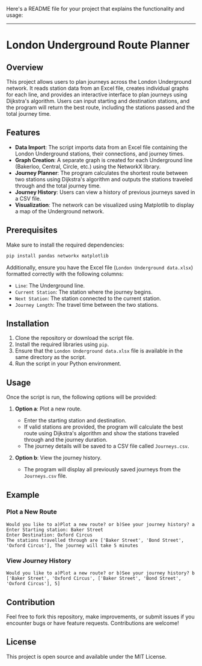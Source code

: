 Here's a README file for your project that explains the functionality and usage:

---

# London Underground Route Planner

## Overview
This project allows users to plan journeys across the London Underground network. It reads station data from an Excel file, creates individual graphs for each line, and provides an interactive interface to plan journeys using Dijkstra's algorithm. Users can input starting and destination stations, and the program will return the best route, including the stations passed and the total journey time.

## Features
- **Data Import**: The script imports data from an Excel file containing the London Underground stations, their connections, and journey times.
- **Graph Creation**: A separate graph is created for each Underground line (Bakerloo, Central, Circle, etc.) using the NetworkX library.
- **Journey Planner**: The program calculates the shortest route between two stations using Dijkstra's algorithm and outputs the stations traveled through and the total journey time.
- **Journey History**: Users can view a history of previous journeys saved in a CSV file.
- **Visualization**: The network can be visualized using Matplotlib to display a map of the Underground network.

## Prerequisites
Make sure to install the required dependencies:

```bash
pip install pandas networkx matplotlib
```

Additionally, ensure you have the Excel file (`London Underground data.xlsx`) formatted correctly with the following columns:
- `Line`: The Underground line.
- `Current Station`: The station where the journey begins.
- `Next Station`: The station connected to the current station.
- `Journey Length`: The travel time between the two stations.

## Installation
1. Clone the repository or download the script file.
2. Install the required libraries using `pip`.
3. Ensure that the `London Underground data.xlsx` file is available in the same directory as the script.
4. Run the script in your Python environment.

## Usage
Once the script is run, the following options will be provided:
1. **Option a**: Plot a new route.
    - Enter the starting station and destination.
    - If valid stations are provided, the program will calculate the best route using Dijkstra's algorithm and show the stations traveled through and the journey duration.
    - The journey details will be saved to a CSV file called `Journeys.csv`.
   
2. **Option b**: View the journey history.
    - The program will display all previously saved journeys from the `Journeys.csv` file.

## Example

### Plot a New Route
```
Would you like to a)Plot a new route? or b)See your journey history? a
Enter Starting station: Baker Street
Enter Destination: Oxford Circus
The stations travelled through are ['Baker Street', 'Bond Street', 'Oxford Circus'], The journey will take 5 minutes
```

### View Journey History
```
Would you like to a)Plot a new route? or b)See your journey history? b
['Baker Street', 'Oxford Circus', ['Baker Street', 'Bond Street', 'Oxford Circus'], 5]
```

## Contribution
Feel free to fork this repository, make improvements, or submit issues if you encounter bugs or have feature requests. Contributions are welcome!

## License
This project is open source and available under the MIT License.
